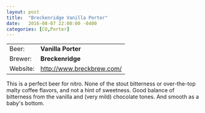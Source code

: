 ```yaml
---
layout: post
title:  "Breckenridge Vanilla Porter"
date:   2016-08-07 22:00:00 -0400
categories: [CO,Porter]
---
```


|          |                             |
|----------|-----------------------------|
| Beer:    | __Vanilla Porter__          |
| Brewer:  | __Breckenridge__            |
| Website: | <http://www.breckbrew.com/> |

This is a perfect beer for nitro. None of the stout bitterness or over-the-top malty coffee flavors, and not a hint of sweetness. Good balance of bitterness from the vanilla and (very mild) chocolate tones. And smooth as a baby's bottom.
